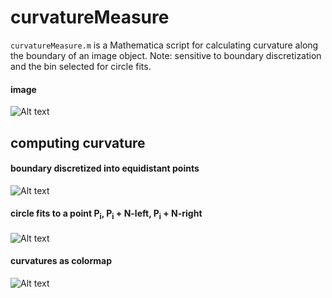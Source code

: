 # curvatureMeasure
`curvatureMeasure.m` is a Mathematica script for calculating curvature along the boundary of an image object. Note: sensitive to boundary discretization and the bin selected for circle fits.  

#### image

![Alt text](https://github.com/alihashmiii/curvatureMeasure/blob/master/for%20ReadMe/input.png)

## computing curvature


#### boundary discretized into equidistant points

![Alt text](https://github.com/alihashmiii/curvatureMeasure/blob/master/for%20ReadMe/mesh.png)

#### circle fits to a point P<sub>i</sub>, P<sub>i</sub> + N-left, P<sub>i</sub> + N-right

![Alt text](https://github.com/alihashmiii/curvatureMeasure/blob/master/for%20ReadMe/circlefits.png)

#### curvatures as colormap

![Alt text](https://github.com/alihashmiii/curvatureMeasure/blob/master/for%20ReadMe/curvatures.png)
